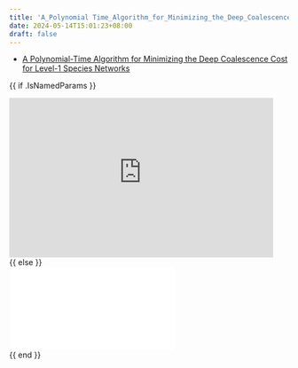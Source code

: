 ```yaml
---
title: 'A_Polynomial Time_Algorithm_for_Minimizing_the_Deep_Coalescence_Cost_for_Level 1_Species_Networks'
date: 2024-05-14T15:01:23+08:00
draft: false 
---
```


- [A Polynomial-Time Algorithm for Minimizing the Deep Coalescence Cost for Level-1 Species Networks](https://365nthu-my.sharepoint.com/:p:/g/personal/112062547_office365_nthu_edu_tw/EZF7jvQT-JhJocFPmwmyOgcBVO6mWcSQegShNiirYlqLKQ)

{{ if .IsNamedParams }}
<div {{ if .Get "class" }}class="{{ .Get "class" }}"{{ else }}style="position: relative; padding-bottom: 56.25%; padding-top: 30px; height: 0; overflow: hidden;"{{ end }}>
<iframe src="https://365nthu-my.sharepoint.com/personal/112062547_office365_nthu_edu_tw/_layouts/15/Doc.aspx?sourcedoc={f48e7b91-f813-4998-a1c1-4f9b09b23a07}&amp;action=embedview&amp;wdAr=1.3333333333333333" width="476px" height="288px" frameborder="0">這是 <a target="_blank" href="https://office.com/webapps">Office</a> 提供的內嵌 <a target="_blank" href="https://office.com">Microsoft Office</a> 簡報。</iframe>
</div>{{ else }}
<div {{ if len .Params | eq 2 }}class="{{ .Get 1 }}"{{ else }}style="position: relative; padding-bottom: 56.25%; padding-top: 30px; height: 0; overflow: hidden;"{{ end }}>
  <iframe src="//www.youtube.com/embed/{{ .Get 0 }}" {{ if len .Params | eq 1 }}style="position: absolute; top: 0; left: 0; width: 100%; height: 100%;" {{ end }}allowfullscreen frameborder="0"></iframe>
 </div>
{{ end }}



